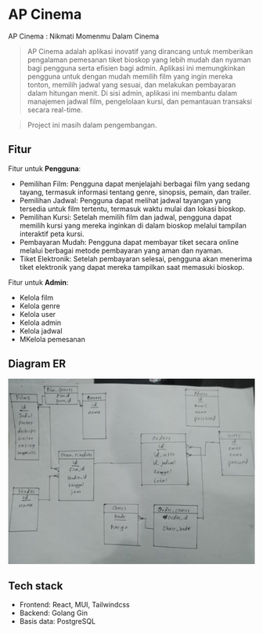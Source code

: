 # AP Cinema

AP Cinema : Nikmati Momenmu Dalam Cinema

> AP Cinema adalah aplikasi inovatif yang dirancang untuk memberikan pengalaman pemesanan tiket bioskop yang lebih mudah dan nyaman bagi pengguna serta efisien bagi admin. Aplikasi ini memungkinkan pengguna untuk dengan mudah memilih film yang ingin mereka tonton, memilih jadwal yang sesuai, dan melakukan pembayaran dalam hitungan menit. Di sisi admin, aplikasi ini membantu dalam manajemen jadwal film, pengelolaan kursi, dan pemantauan transaksi secara real-time.

> Project ini masih dalam pengembangan.

## Fitur

Fitur untuk **Pengguna**:
- Pemilihan Film: Pengguna dapat menjelajahi berbagai film yang sedang tayang, termasuk informasi tentang genre, sinopsis, pemain, dan trailer.
- Pemilihan Jadwal: Pengguna dapat melihat jadwal tayangan yang tersedia untuk film tertentu, termasuk waktu mulai dan lokasi bioskop.
- Pemilihan Kursi: Setelah memilih film dan jadwal, pengguna dapat memilih kursi yang mereka inginkan di dalam bioskop melalui tampilan interaktif peta kursi.
- Pembayaran Mudah: Pengguna dapat membayar tiket secara online melalui berbagai metode pembayaran yang aman dan nyaman.
- Tiket Elektronik: Setelah pembayaran selesai, pengguna akan menerima tiket elektronik yang dapat mereka tampilkan saat memasuki bioskop.

Fitur untuk **Admin**:
- Kelola film
- Kelola genre
- Kelola user
- Kelola admin
- Kelola jadwal
- MKelola pemesanan

## Diagram ER

![Diagram ER AP Cinema](erd.jpeg)

## Tech stack

- Frontend: React, MUI, Tailwindcss
- Backend: Golang Gin
- Basis data: PostgreSQL